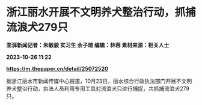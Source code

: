# 浙江丽水开展不文明养犬整治行动，抓捕流浪犬279只
**澎湃新闻记者：朱敏骏 实习生 余子琦 编辑：林蓉 素材来源：相关人士**

**2023-10-26 11:22**

**https://m.thepaper.cn/detail/25072520**

据浙江丽水市新闻传媒中心报道，10月23日，丽水综合行政执法部门开展不文明养犬整治行动，执法人员利用专用工具对流浪犬只进行捕捉，共抓捕流浪犬279只。